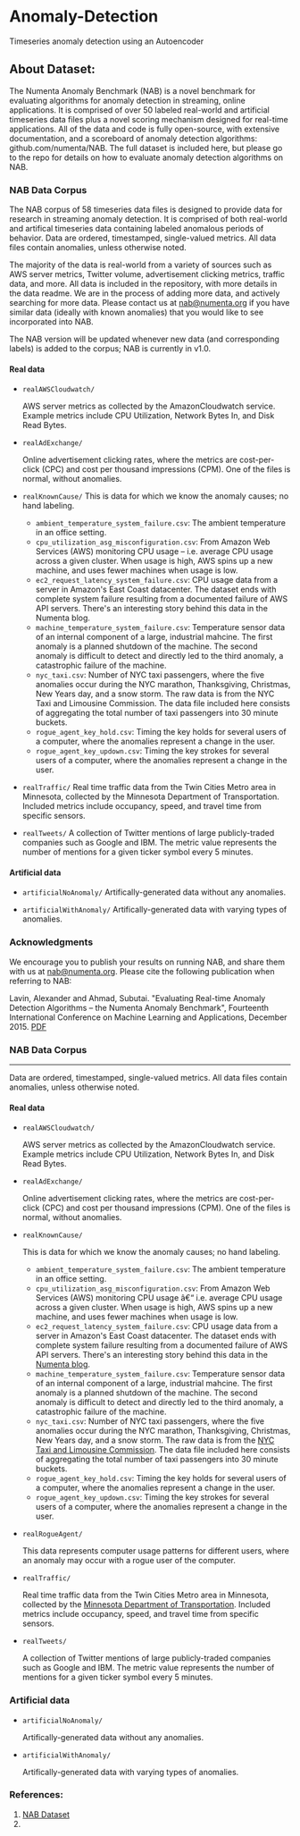 # Anomaly-Detection
Timeseries anomaly detection using an Autoencoder


## About Dataset:

The Numenta Anomaly Benchmark (NAB) is a novel benchmark for evaluating algorithms for anomaly detection in streaming, online applications. It is comprised of over 50 labeled real-world and artificial timeseries data files plus a novel scoring mechanism designed for real-time applications. All of the data and code is fully open-source, with extensive documentation, and a scoreboard of anomaly detection algorithms: github.com/numenta/NAB. The full dataset is included here, but please go to the repo for details on how to evaluate anomaly detection algorithms on NAB.

### NAB Data Corpus

The NAB corpus of 58 timeseries data files is designed to provide data for research in streaming anomaly detection. It is comprised of both real-world and artifical timeseries data containing labeled anomalous periods of behavior. Data are ordered, timestamped, single-valued metrics. All data files contain anomalies, unless otherwise noted.

The majority of the data is real-world from a variety of sources such as AWS server metrics, Twitter volume, advertisement clicking metrics, traffic data, and more. All data is included in the repository, with more details in the data readme. We are in the process of adding more data, and actively searching for more data. Please contact us at nab@numenta.org if you have similar data (ideally with known anomalies) that you would like to see incorporated into NAB.

The NAB version will be updated whenever new data (and corresponding labels) is added to the corpus; NAB is currently in v1.0.

#### Real data

- `realAWSCloudwatch/`

    AWS server metrics as collected by the AmazonCloudwatch service. Example metrics include CPU Utilization, Network Bytes In, and Disk Read Bytes.

- `realAdExchange/`

    Online advertisement clicking rates, where the metrics are cost-per-click (CPC) and cost per thousand impressions (CPM). One of the files is normal, without anomalies.

- `realKnownCause/`
This is data for which we know the anomaly causes; no hand labeling.
	+ `ambient_temperature_system_failure.csv`: The ambient temperature in an office setting.
	+ `cpu_utilization_asg_misconfiguration.csv`: From Amazon Web Services (AWS) monitoring CPU usage – i.e. average CPU usage across a given cluster. When usage is high, AWS spins up a new machine, and uses fewer machines when usage is low.
	+ `ec2_request_latency_system_failure.csv`: CPU usage data from a server in Amazon's East Coast datacenter. The dataset ends with complete system failure resulting from a documented failure of AWS API servers. There's an interesting story behind this data in the Numenta blog.
	+ `machine_temperature_system_failure.csv`: Temperature sensor data of an internal component of a large, industrial mahcine. The first anomaly is a planned shutdown of the machine. The second anomaly is difficult to detect and directly led to the third anomaly, a catastrophic failure of the machine.
	+ `nyc_taxi.csv`: Number of NYC taxi passengers, where the five anomalies occur during the NYC marathon, Thanksgiving, Christmas, New Years day, and a snow storm. The raw data is from the NYC Taxi and Limousine Commission. The data file included here consists of aggregating the total number of taxi passengers into 30 minute buckets.
	+ `rogue_agent_key_hold.csv`: Timing the key holds for several users of a computer, where the anomalies represent a change in the user.
	+ `rogue_agent_key_updown.csv`: Timing the key strokes for several users of a computer, where the anomalies represent a change in the user.

- `realTraffic/`
	Real time traffic data from the Twin Cities Metro area in Minnesota, collected by the Minnesota Department of Transportation. Included metrics include occupancy, speed, and travel time from specific sensors.

- `realTweets/`
	A collection of Twitter mentions of large publicly-traded companies such as Google and IBM. The metric value represents the number of mentions for a given ticker symbol every 5 minutes.

#### Artificial data

- `artificialNoAnomaly/`
Artifically-generated data without any anomalies.

- `artificialWithAnomaly/`
Artifically-generated data with varying types of anomalies.


### Acknowledgments

We encourage you to publish your results on running NAB, and share them with us at [nab@numenta.org](https://www.kaggle.com/datasets/boltzmannbrain/nab/nab@numenta.org). Please cite the following publication when referring to NAB:

Lavin, Alexander and Ahmad, Subutai. "Evaluating Real-time Anomaly Detection Algorithms – the Numenta Anomaly Benchmark", Fourteenth International
Conference on Machine Learning and Applications, December 2015.
[PDF](https://arxiv.org/abs/1510.03336)




### NAB Data Corpus
---

Data are ordered, timestamped, single-valued metrics. All data files contain anomalies, unless otherwise noted.


#### Real data
- `realAWSCloudwatch/`

	AWS server metrics as collected by the AmazonCloudwatch service. Example metrics include CPU Utilization, Network Bytes In, and Disk Read Bytes.

- `realAdExchange/`
	
	Online advertisement clicking rates, where the metrics are cost-per-click (CPC) and cost per thousand impressions (CPM). One of the files is normal, without anomalies.
	
- `realKnownCause/`

	This is data for which we know the anomaly causes; no hand labeling.
	
	- `ambient_temperature_system_failure.csv`: The ambient temperature in an office
	setting.
	- `cpu_utilization_asg_misconfiguration.csv`: From Amazon Web Services (AWS)
	monitoring CPU usage â€“ i.e. average CPU usage across a given cluster. When
	usage is high, AWS spins up a new machine, and uses fewer machines when usage
	is low.
	- `ec2_request_latency_system_failure.csv`: CPU usage data from a server in
	Amazon's East Coast datacenter. The dataset ends with complete system failure
	resulting from a documented failure of AWS API servers. There's an interesting
	story behind this data in the [Numenta blog](http://numenta.com/blog/anomaly-of-the-week.html).
	- `machine_temperature_system_failure.csv`: Temperature sensor data of an
	internal component of a large, industrial mahcine. The first anomaly is a
	planned shutdown of the machine. The second anomaly is difficult to detect and
	directly led to the third anomaly, a catastrophic failure of the machine.
	- `nyc_taxi.csv`: Number of NYC taxi passengers, where the five anomalies occur
	during the NYC marathon, Thanksgiving, Christmas, New Years day, and a snow
	storm. The raw data is from the [NYC Taxi and Limousine Commission](http://www.nyc.gov/html/tlc/html/about/trip_record_data.shtml).
	The data file included here consists of aggregating the total number of
	taxi passengers into 30 minute buckets.
	- `rogue_agent_key_hold.csv`: Timing the key holds for several users of a
	computer, where the anomalies represent a change in the user.
	- `rogue_agent_key_updown.csv`: Timing the key strokes for several users of a
	computer, where the anomalies represent a change in the user.

- `realRogueAgent/`

	This data represents computer usage patterns for different users, where an
	anomaly may occur with a rogue user of the computer.

- `realTraffic/`

	Real time traffic data from the Twin Cities Metro area in Minnesota, collected
	by the
	[Minnesota Department of Transportation](http://www.dot.state.mn.us/tmc/trafficinfo/developers.html).
	Included metrics include occupancy, speed, and travel time from specific
	sensors.

- `realTweets/`

	A collection of Twitter mentions of large publicly-traded companies
	such as Google and IBM. The metric value represents the number of mentions
	for a given ticker symbol every 5 minutes.


### Artificial data

- `artificialNoAnomaly/`

	Artifically-generated data without any anomalies.

- `artificialWithAnomaly/`

	Artifically-generated data with varying types of anomalies.








### References:
1. [NAB Dataset](https://www.kaggle.com/boltzmannbrain/nab)
2. 
